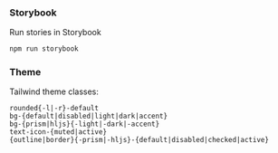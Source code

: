 

### Storybook
Run stories in Storybook
```bash
npm run storybook
```

### Theme
Tailwind theme classes:
```
rounded{-l|-r}-default 
bg-{default|disabled|light|dark|accent}
bg-{prism|hljs}{-light|-dark|-accent}
text-icon-{muted|active}
{outline|border}{-prism|-hljs}-{default|disabled|checked|active}

```
